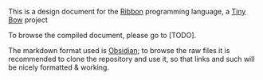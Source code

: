 This is a design document for the [Ribbon](https://ribbon-lang.com) programming language, a [Tiny Bow](https://tinybow.org) project

To browse the compiled document, please go to [TODO].

The markdown format used is [Obsidian](https://obsidian.md); to browse the raw files it is recommended to clone the repository and use it, so that links and such will be nicely formatted & working. 
